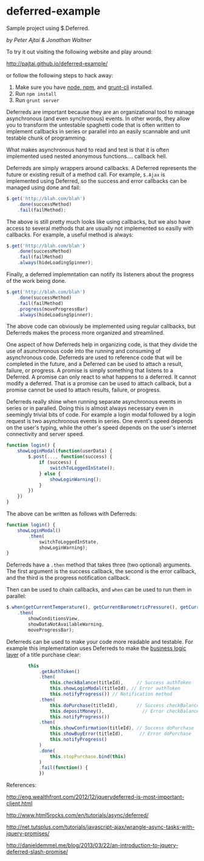 deferred-example
================

Sample project using $.Deferred.  
 
_by Peter Ajtai & Jonathan Waltner_

To try it out visiting the following website and play around:

http://pajtai.github.io/deferred-example/

or follow the following steps to hack away:

1. Make sure you have [node, npm](https://github.com/creationix/nvm), and [grunt-cli](http://gruntjs.com/getting-started) installed.
1. Run `npm install`
1. Run `grunt server`

Deferreds are important because they are an organizational tool to manage asynchronous (and even synchronous) events. In other words,
they allow you to transform the untestable spaghetti code that is often written to implement callbacks
in series or parallel into an easily scannable and unit testable chunk of programming.

What makes asynchronous hard to read and test is that it is often implemented used nested anonymous functions.... callback hell.

Deferreds are simply wrappers around callbacks. A Deferred represents the future or existing
result of a method call. For example, `$.Ajax` is implemented using Deferred, so the success and error callbacks
can be managed using done and fail:

```javascript
$.get('http://blah.com/blah')
    .done(successMethod)
    .fail(failMethod);
```

The above is still pretty much looks like using callbacks, but we also have access to several
methods that are usually not implemented so easilly with callbacks. For example, a useful method is always:

```javascript
$.get('http://blah.com/blah')
    .done(successMethod)
    .fail(failMethod)
    .always(hideLoadingSpinner);
```

Finally, a deferred implemntation can notify its listeners about the progress of the work being done.

```javascript
$.get('http://blah.com/blah')
    .done(successMethod)
    .fail(failMethod)
    .progress(moveProgressBar)
    .always(hideLoadingSpinner);
```

The above code can obviously be implemented using regular callbacks, but Deferreds makes the
process more organized and streamlined.

One aspect of how Deferreds help in organizing code, is that they divide the use of asunchronous
code into the running and consuming of asynchronous code. Deferreds are used to reference code that
will be completed in the future, and a Deferred can be used to attach a result, failure, or progress.
A promise is simply something that listens to a Deferred. A promise can only react to what happens
to a deferred. It cannot modify a deferred. That is a promise can be used to attach callback, but
a promise cannot be used to attach results, failure, or progress.

Deferreds really shine when running separate asynchronous events in series or in paralled.
Doing this is almost always necessary even in seemingly trivial bits of code. For example
a login modal followed by a login request is two asynchronous events in series. One event's speed
depends on the user's typing, while the other's speed depends on the user's internet connectivity and
server speed.

```javascript
function login() {
    showLoginModal(function(userData) {
        $.post(..., function(success) {
            if (success) {
                switchToLoggedInState();
            } else {
                showLoginWarning();
            }
        })
    })
}
```

The above can be written as follows with Deferreds:

```javascript
function login() {
    showLoginModal()
        .then(
            switchToLoggedInState,
            showLoginWarning);
}
```

Deferreds have a `.then` method that takes three (two optional) arguments. The first argument
 is the success callback, the second is the error callback, and the third is the progress
 notification callback.

Then can be used to chain callbacks, and `when` can be used to run them in parallel:

```javascript
$.when(getCurrentTemperature(), getCurrentBarometricPressure(), getCurrentVisibility())
    .then(
        showConditionsView,
        showDataNotAvailableWarning,
        moveProgressBar);
```

Deferreds can be used to make your code more readable and testable. For example this implementation uses Deferreds to
make the [business logic layer](https://github.com/pajtai/deferred-example/blob/master/app/src/BusinessLogic.js) of a title purchase clear:

```javascript
        this
            .getAuthToken()
            .then(
                this.checkBalance(titleId),     // Success authToken
                this.showLoginModal(titleId), // Error authToken
                this.notifyProgress()) // Notification method
            .then(
                this.doPurchase(titleId),       // Success checkBalance
                this.depositMoney(),              // Error checkBalance
                this.notifyProgress())
            .then(
                this.showConfirmation(titleId), // Success doPurchase
                this.showBuyError(titleId),      // Error doPurchase
                this.notifyProgress()
            )
            .done(
                this.stopPurchase.bind(this)
            )
            .fail(function() {
            })
```

References:

http://eng.wealthfront.com/2012/12/jquerydeferred-is-most-important-client.html

http://www.html5rocks.com/en/tutorials/async/deferred/

http://net.tutsplus.com/tutorials/javascript-ajax/wrangle-async-tasks-with-jquery-promises/

http://danieldemmel.me/blog/2013/03/22/an-introduction-to-jquery-deferred-slash-promise/
